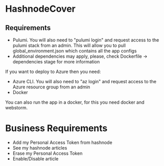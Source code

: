 # HashnodeCover

## Requirements

- Pulumi. You will also need to "pulumi login" and request access to the pulumi stack from an admin. This will allow you
  to pull global_environment.json which contains all the app configs
- Additional dependencies may apply, please, check Dockerfile -> dependencies stage for more information

If you want to deploy to Azure then you need:

- Azure CLI. You will also need to "az login" and request access to the Azure resource group from an admin
- Docker

You can also run the app in a docker, for this you need docker and webstorm.

# Business Requirements
- Add my Personal Access Token from hashnode
- See my hashnode articles
- Erase my Personal Access Token
- Enable/Disable article
